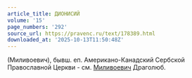 ```yaml
---
article_title: ДИОНИСИЙ
volume: '15'
page_numbers: '292'
source_url: https://pravenc.ru/text/178389.html
downloaded_at: '2025-10-13T11:50:48Z'
---
```


(Миливоевич), бывш. еп. Американо-Канадский Сербской Православной Церкви - см. [Миливоевич](https://pravenc.ru/text/Миливоевич.html) Драголюб.
